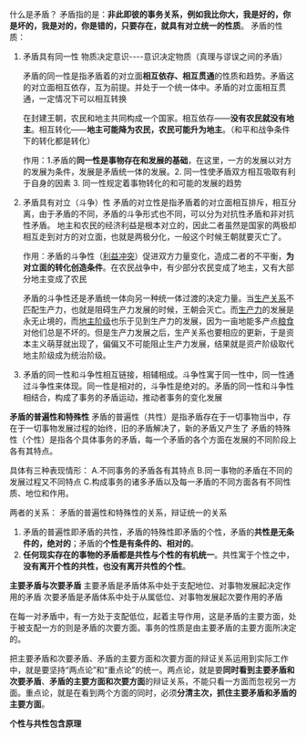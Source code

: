 什么是矛盾？
	矛盾指的是：**非此即彼的事务关系，例如我比你大，我是好的，你是坏的，我是对的，你是错的，只要存在，就具有对立统一的性质**。
矛盾的性质：
1. 矛盾具有同一性
	物质决定意识----意识决定物质（真理与谬误之间的矛盾）

	矛盾的同一性是指矛盾着的对立面**相互依存、相互贯通**的性质和趋势。矛盾这的对立面相互依存，互为前提。并处于一个统一体中。矛盾的对立面相互贯通，一定情况下可以相互转换
	
	在封建王朝，农民和地主共同构成一个国家。相互依存——**没有农民就没有地主**。相互转化——**地主可能降为农民，农民可能升为地主**。（和平和战争条件下的转化都是转化）

	作用：1.矛盾的**同一性是事物存在和发展的基础**，在这里，一方的发展以对方的发展为条件，发展是矛盾统一体的发展。2. 同一性使矛盾双方相互吸取有利于自身的因素 3. 同一性规定着事物转化的和可能的发展的趋势

2. 矛盾具有对立（斗争）性
	矛盾的对立性是指矛盾着的对立面相互排斥，相互分离，由于矛盾的不同，矛盾的斗争形式也不同，可以分为对抗性矛盾和非对抗性矛盾。
	地主和农民的经济利益是根本对立的，因此二者虽然是国家的两极却相互走到对方的对立面，也就是两极分化，一般这个时候王朝就要灭亡了。

	作用：矛盾的斗争性（[利益冲突](https://www.zhihu.com/search?q=%E5%88%A9%E7%9B%8A%E5%86%B2%E7%AA%81&search_source=Entity&hybrid_search_source=Entity&hybrid_search_extra=%7B%22sourceType%22%3A%22answer%22%2C%22sourceId%22%3A%222453261691%22%7D)）促进双方力量变化，造成二者的不平衡，**为对立面的转化创造条件**。在农民战争中，有少部分农民变成了地主，又有大部分地主变成了农民

	 矛盾的斗争性还是矛盾统一体向另一种统一体过渡的决定力量。当[生产关系](https://www.zhihu.com/search?q=%E7%94%9F%E4%BA%A7%E5%85%B3%E7%B3%BB&search_source=Entity&hybrid_search_source=Entity&hybrid_search_extra=%7B%22sourceType%22%3A%22answer%22%2C%22sourceId%22%3A%222453261691%22%7D)不匹配生产力，也就是阻碍生产力发展的时候，王朝会灭亡。而[生产力](https://www.zhihu.com/search?q=%E7%94%9F%E4%BA%A7%E5%8A%9B&search_source=Entity&hybrid_search_source=Entity&hybrid_search_extra=%7B%22sourceType%22%3A%22answer%22%2C%22sourceId%22%3A%222453261691%22%7D)的发展是永无止境的，而[地主阶级](https://www.zhihu.com/search?q=%E5%9C%B0%E4%B8%BB%E9%98%B6%E7%BA%A7&search_source=Entity&hybrid_search_source=Entity&hybrid_search_extra=%7B%22sourceType%22%3A%22answer%22%2C%22sourceId%22%3A%222453261691%22%7D)也乐于见到生产力的发展，因为一亩地能多产点[粮食](https://www.zhihu.com/search?q=%E7%B2%AE%E9%A3%9F&search_source=Entity&hybrid_search_source=Entity&hybrid_search_extra=%7B%22sourceType%22%3A%22answer%22%2C%22sourceId%22%3A%222453261691%22%7D)对他们总是不坏的。但是生产力发展之后，生产关系也要相应的更新，于是资本主义萌芽就出现了，偏偏又不可能阻止生产力发展，结果就是资产阶级取代地主阶级成为统治阶级。
	
3. 矛盾的同一性和斗争性相互链接，相辅相成。斗争性寓于同一性中，同一性通过斗争性来体现。同一性是相对的，斗争性是绝对的。矛盾的同一性和斗争性相结合，构成了事务的矛盾运动，推动者事务的变化发展

**矛盾的普遍性和特殊性**
矛盾的普遍性（共性）是指矛盾存在于一切事物当中，存在于一切事物发展过程的始终，旧的矛盾解决了，新的矛盾又产生了
矛盾的特殊性（个性）是指各个具体事务的矛盾，每一个矛盾的各个方面在发展的不同阶段上各有其特点。

具体有三种表现情形：
A.不同事务的矛盾各有其特点
B.同一事物的矛盾在不同的发展过程又不同特点
C.构成事务的诸多矛盾以及每一矛盾的不同方面各有不同性质、地位和作用。

两者的关系：
矛盾的普遍性和特殊性的关系，辩证统一的关系
1. 矛盾的普遍性即矛盾的共性，矛盾的特殊性即矛盾的个性，矛盾的**共性是无条件的，绝对的**；矛盾的**个性是有条件的、相对的**。
2. **任何现实存在的事物的矛盾都是共性与个性的有机统一**。共性寓于个性之中，**没有离开个性的共性，也没有离开共性的个性**。


**主要矛盾与次要矛盾**
主要矛盾是矛盾体系中处于支配地位、对事物发展起决定作用的矛盾
次要矛盾是矛盾体系中处于从属低位、对事物发展起次要作用的矛盾

在每一对矛盾中，有一方处于支配低位，起着主导作用，这是矛盾的主要方面，处于被支配一方的则是矛盾的次要方面。事务的性质是由主要矛盾的主要方面所决定的。

把主要矛盾和次要矛盾、矛盾的主要方面和次要方面的辩证关系运用到实际工作中，就是要坚持“两点论”和“重点论”的统一。两点论，就是要**同时看到主要矛盾和次要矛盾**、**矛盾的主要方面和次要方面**的辩证关系，不能只看一方面而忽视另一方面。重点论，就是在看到两个方面的同时，必须**分清主次，抓住主要矛盾和矛盾的主要方面**。

**个性与共性包含原理**







	 



	